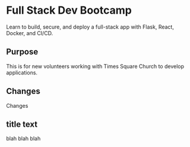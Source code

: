 # Full Stack Dev Bootcamp

Learn to build, secure, and deploy a full-stack app with Flask, React, Docker, and CI/CD.

## Purpose

This is for new volunteers working with Times Square Church to develop applications.

## Changes 
Changes 
## title text
blah blah blah


